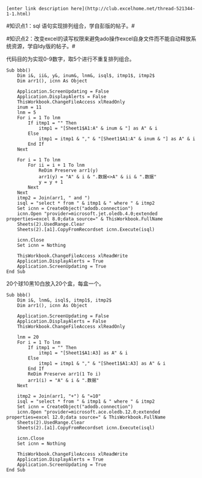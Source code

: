 ﻿    [enter link description here](http://club.excelhome.net/thread-521344-1-1.html)

#知识点1：sql 语句实现排列组合，学自彭版的帖子。#

#知识点2：改变excel的读写权限来避免ado操作excel自身文件而不能自动释放系统资源，学自ldy版的帖子。#

代码目的为实现0-9数字，取5个进行不重复排列组合。


	Sub bbb()
	    Dim i&, ii&, y&, inum&, lnm&, isql$, itmp1$, itmp2$
	    Dim arr1(), icnn As Object
	    
	    Application.ScreenUpdating = False
	    Application.DisplayAlerts = False
	    ThisWorkbook.ChangeFileAccess xlReadOnly
	    inum = 11
	    lnm = 5
	    For i = 1 To lnm
	        If itmp1 = "" Then
	            itmp1 = "[Sheet1$A1:A" & inum & "] as A" & i
	        Else
	            itmp1 = itmp1 & "," & "[Sheet1$A1:A" & inum & "] as A" & i
	        End If
	    Next
	
	    For i = 1 To lnm
	        For ii = i + 1 To lnm
	            ReDim Preserve arr1(y)
	            arr1(y) = "A" & i & ".数据<>A" & ii & ".数据"
	            y = y + 1
	        Next
	    Next
	    itmp2 = Join(arr1, " and ")
	    isql = "select * from " & itmp1 & " where " & itmp2
	    Set icnn = CreateObject("adodb.connection")
	    icnn.Open "provider=microsoft.jet.oledb.4.0;extended properties=excel 8.0;data source=" & ThisWorkbook.FullName
	    Sheets(2).UsedRange.Clear
	    Sheets(2).[a1].CopyFromRecordset icnn.Execute(isql)
	    
	    icnn.Close
	    Set icnn = Nothing
	    
	    ThisWorkbook.ChangeFileAccess xlReadWrite
	    Application.DisplayAlerts = True
	    Application.ScreenUpdating = True
	End Sub


20个球10黑10白放入20个盒，每盒一个。

	Sub bbb()
	    Dim i&, lnm&, isql$, itmp1$, itmp2$
	    Dim arr1(), icnn As Object
	    
	    Application.ScreenUpdating = False
	    Application.DisplayAlerts = False
	    ThisWorkbook.ChangeFileAccess xlReadOnly
	
	    lnm = 20
	    For i = 1 To lnm
	        If itmp1 = "" Then
	            itmp1 = "[Sheet1$A1:A3] as A" & i
	        Else
	            itmp1 = itmp1 & "," & "[Sheet1$A1:A3] as A" & i
	        End If
	        ReDim Preserve arr1(1 To i)
	        arr1(i) = "A" & i & ".数据"
	    Next
	
	    itmp2 = Join(arr1, "+") & "=10"
	    isql = "select * from " & itmp1 & " where " & itmp2
	    Set icnn = CreateObject("adodb.connection")
	    icnn.Open "provider=microsoft.ace.oledb.12.0;extended properties=excel 12.0;data source=" & ThisWorkbook.FullName
	    Sheets(2).UsedRange.Clear
	    Sheets(2).[a1].CopyFromRecordset icnn.Execute(isql)
	    
	    icnn.Close
	    Set icnn = Nothing
	    
	    ThisWorkbook.ChangeFileAccess xlReadWrite
	    Application.DisplayAlerts = True
	    Application.ScreenUpdating = True
	End Sub